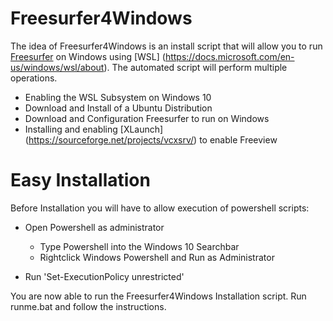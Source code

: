 # Freesurfer4Windows

The idea of Freesurfer4Windows is an install script that will allow you to run [Freesurfer](https://surfer.nmr.mgh.harvard.edu/) on Windows using [WSL] (https://docs.microsoft.com/en-us/windows/wsl/about).
The automated script will perform multiple operations.
- Enabling the WSL Subsystem on Windows 10
- Download and Install of a Ubuntu Distribution
- Download and Configuration Freesurfer to run on Windows
- Installing and enabling [XLaunch] (https://sourceforge.net/projects/vcxsrv/) to enable Freeview


# Easy Installation

Before Installation you will have to allow execution of powershell scripts:
- Open Powershell as administrator
  - Type  Powershell into the Windows 10 Searchbar
  - Rightclick Windows Powershell and Run as Administrator
  
- Run 'Set-ExecutionPolicy unrestricted'

You are now able to run the Freesurfer4Windows Installation script. Run runme.bat and follow the instructions.

